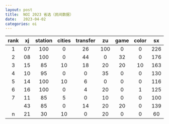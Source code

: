 ```yaml
---
layout: post
title:  NOI 2023 省选（民间数据）
date:   2023-04-02
categories: oi
---
```


|rank|xj|station|cities|transfer|zu|game|color|sx|st|standard|
|:-:|:-:|:-:|:-:|:-:|:-:|:-:|:-:|:-:|:-:|:-:|
|1  |07 |100|0  |26 |100|0  |0  |226|315|1000.00|
|2  |08 |100|0  |44 |0  |32 |0  |176|195|714.88|
|3  |15 |85 |10 |18 |20 |20 |10 |163|210|699.41|
|4  |10 |95 |0  |0  |35 |0  |0  |130|270|687.99|
|5  |14 |100|10 |6  |0  |0  |0  |116|290|676.22|
|6  |16 |100|0  |4  |20 |0  |1  |125|255|655.67|
|7  |11 |85 |5  |0  |10 |0  |0  |100|270|619.34|
|   |43 |85 |0  |14 |20 |20 |0  |139|140|546.80|
|n  |21 |30 |10 |0  |20 |0  |0  |60 |115|305.31|